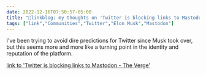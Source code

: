 ```yaml
---
date: 2022-12-16T07:50:57-05:00
title: "🔗linkblog: my thoughts on 'Twitter is blocking links to Mastodon - The Verge'"
tags: ["link","Communities","Twitter","Elon Musk","Mastodon"]
---
```

I've been trying to avoid dire predictions for Twitter since Musk took over, but this seems more and more like a turning point in the identity and reputation of the platform.  
 

[link to 'Twitter is blocking links to Mastodon - The Verge'](https://www.theverge.com/2022/12/15/23512113/twitter-blocking-mastodon-links-elon-musk-elonjet)
